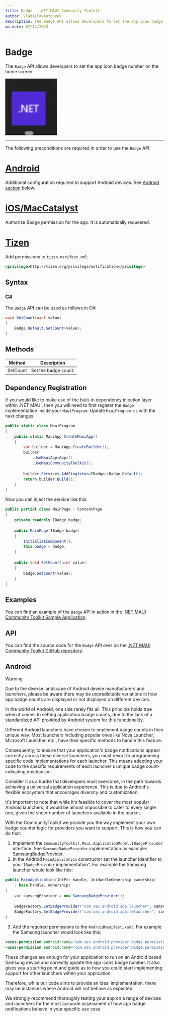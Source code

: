 ```yaml
---
title: Badge - .NET MAUI Community Toolkit
author: VladislavAntonyuk
description: The Badge API allows developers to set the app icon badge number on the home screen.
ms.date: 07/14/2023
---
```


# Badge

The `Badge` API allows developers to set the app icon badge number on the home screen.

![Screenshot of an Badge on Windows](../images/essentials/badge-windows.gif "Badge on Windows")

---

The following preconditions are required in order to use the `Badge` API:

# [Android](#tab/android)
Additional configuration required to support Android devices. See [Android section](#android-1) below.

# [iOS/MacCatalyst](#tab/ios)

Authorize Badge permission for the app. It is automatically requested.

# [Tizen](#tab/tizen)

Add permissions to `tizen-manifest.xml`:

```xml
<privilege>http://tizen.org/privilege/notification</privilege>
```

## Syntax

### C#

The `Badge` API can be used as follows in C#:

```csharp
void SetCount(uint value)
{
    Badge.Default.SetCount(value);
}
```

## Methods

|Method  |Description  |
|---------|---------|
| SetCount | Set the badge count. |

## Dependency Registration

If you would like to make use of the built-in dependency injection layer within .NET MAUI, then you will need to first register the `Badge` implementation inside your `MauiProgram`.
Update `MauiProgram.cs` with the next changes:

```csharp
public static class MauiProgram
{
    public static MauiApp CreateMauiApp()
    {
        var builder = MauiApp.CreateBuilder();
        builder
            .UseMauiApp<App>()
            .UseMauiCommunityToolkit();

        builder.Services.AddSingleton<IBadge>(Badge.Default);
        return builder.Build();
    }
}
```

Now you can inject the service like this:

```csharp
public partial class MainPage : ContentPage
{
    private readonly IBadge badge;

    public MainPage(IBadge badge)
    {
        InitializeComponent();
        this.badge = badge;
    }

    public void SetCount(uint value)
    {
        badge.SetCount(value);
    }
}
```

## Examples

You can find an example of the `Badge` API in action in the [.NET MAUI Community Toolkit Sample Application](https://github.com/CommunityToolkit/Maui/blob/main/samples/CommunityToolkit.Maui.Sample/Pages/Essentials/BadgePage.xaml).

## API

You can find the source code for the `Badge` API over on the [.NET MAUI Community Toolkit GitHub repository](https://github.com/CommunityToolkit/Maui/blob/main/src/CommunityToolkit.Maui.Core/Essentials/Badge/IBadge.shared.cs).

## Android

> [!WARNING]
>
> Due to the diverse landscape of Android device manufacturers and launchers, please be aware there may be unpredictable variations in how app badge counts are displayed or not displayed on different devices.

In the world of Android, one size rarely fits all. This principle holds true when it comes to setting application badge counts, due to the lack of a standardized API provided by Android system for this functionality.

Different Android launchers have chosen to implement badge counts in their unique way. Most launchers including popular ones like Nova Launcher, Microsoft Launcher, etc., have their specific methods to handle this feature.

Consequently, to ensure that your application's badge notifications appear correctly across these diverse launchers, you must resort to programming specific code implementations for each launcher. This means adapting your code to the specific requirements of each launcher's unique badge count-indicating mechanism.

Consider it as a hurdle that developers must overcome, in the path towards achieving a universal application experience. This is due to Android's flexible ecosystem that encourages diversity and customization.

It's important to note that while it's feasible to cover the most popular Android launchers, it would be almost impossible to cater to every single one, given the sheer number of launchers available in the market.

With the CommunityToolkit we provide you the way implement your own badge counter logic for providers you want to support. This is how you can do that:

1. Implement the `CommunityToolkit.Maui.ApplicationModel.IBadgeProvider` interface. See `SamsungBadgeProvider` implementation as example: [SamsungBadgeProvider](https://github.com/CommunityToolkit/Maui/blob/main/samples/CommunityToolkit.Maui.Sample/Platforms/Android/SamsungBadgeProvider.cs).
2. In the Android `MainApplication` constructor set the launcher identifier to your `IBadgeProvider` implementation". For example the Samsung launcher would look like this:

```csharp
public MainApplication(IntPtr handle, JniHandleOwnership ownership)
    : base(handle, ownership)
{
    var samsungProvider = new SamsungBadgeProvider();

    BadgeFactory.SetBadgeProvider("com.sec.android.app.launcher", samsungProvider);
    BadgeFactory.SetBadgeProvider("com.sec.android.app.twlauncher", samsungProvider);
}
```

3. Add the required permissions to the `AndroidManifest.xaml`.  For example the Samsung launcher would look like this:

```xml
<uses-permission android:name="com.sec.android.provider.badge.permission.READ" />
<uses-permission android:name="com.sec.android.provider.badge.permission.WRITE" />
```

These changes are enough for your application to run on an Android based Samsung device and correctly update the app icons badge number. It also gives you a starting point and guide as to how you could start implementing support for other launchers within your application.

Therefore, while our code aims to provide an ideal implementation, there may be instances where Android will not behave as expected.

We strongly recommend thoroughly testing your app on a range of devices and launchers for the most accurate assessment of how app badge notifications behave in your specific use case.